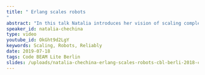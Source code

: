 ```yaml
---
title: " Erlang scales robots
"
abstract: "In this talk Natalia introduces her vision of scaling complex robots and collections of robots using Erlang. She starts with an overview of existing robotics projects that use Erlang and then talks about her idea and some small research projects that she has conducted at Bournemouth and Glasgow Universities to develop the vision."
speaker_id: natalia-chechina
type: video
youtube_id: OkGht9d2LgY
keywords: Scaling, Robots, Reliably
date: 2019-07-18
tags: Code BEAM Lite Berlin
slides: /uploads/natalia-chechina-erlang-scales-robots-cbl-berli-2018-compressed.pdf
---
```


